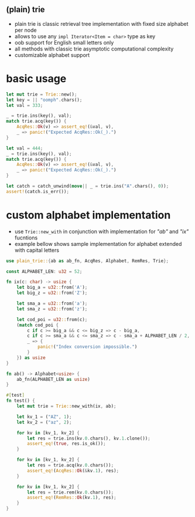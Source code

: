 ## (plain) trie

- plain trie is classic retrieval tree implementation with fixed size alphabet per node
- allows to use any `impl Iterator<Item = char>` type as key
- oob support for English small letters only
- all methods with classic trie asymptotic computational complexity
- customizable alphabet support

# basic usage

```rust
let mut trie = Trie::new();
let key = || "oomph".chars();
let val = 333;

_ = trie.ins(key(), val);
match trie.acq(key()) {
    AcqRes::Ok(v) => assert_eq!(&val, v),
    _ => panic!("Expected AcqRes::Ok(_).")
}

let val = 444;
_ = trie.ins(key(), val);
match trie.acq(key()) {
    AcqRes::Ok(v) => assert_eq!(&val, v),
    _ => panic!("Expected AcqRes::Ok(_).")
}

let catch = catch_unwind(move|| _ = trie.ins("A".chars(), 0));
assert!(catch.is_err());
```

# custom alphabet implementation

- use `Trie::new_with` in conjunction with implementation for _"ab"_ and _"ix"_ fucntions
- example bellow shows sample implementation for alphabet extended with capital letters


```rust
use plain_trie::{ab as ab_fn, AcqRes, Alphabet, RemRes, Trie};

const ALPHABET_LEN: u32 = 52;

fn ix(c: char) -> usize {
    let big_a = u32::from('A');
    let big_z = u32::from('Z');

    let sma_a = u32::from('a');
    let sma_z = u32::from('z');

    let cod_poi = u32::from(c);
    (match cod_poi {
        c if c >= big_a && c <= big_z => c - big_a,
        c if c >= sma_a && c <= sma_z => c - sma_a + ALPHABET_LEN / 2,
        _ => {
            panic!("Index conversion impossible.")
        }
    }) as usize
}

fn ab() -> Alphabet<usize> {
    ab_fn(ALPHABET_LEN as usize)
}

#[test]
fn test() {
    let mut trie = Trie::new_with(ix, ab);

    let kv_1 = ("AZ", 1);
    let kv_2 = ("az", 2);

    for kv in [kv_1, kv_2] {
        let res = trie.ins(kv.0.chars(), kv.1.clone());
        assert_eq!(true, res.is_ok());
    }

    for kv in [kv_1, kv_2] {
        let res = trie.acq(kv.0.chars());
        assert_eq!(AcqRes::Ok(&kv.1), res);
    }

    for kv in [kv_1, kv_2] {
        let res = trie.rem(kv.0.chars());
        assert_eq!(RemRes::Ok(kv.1), res);
    }
}
```
